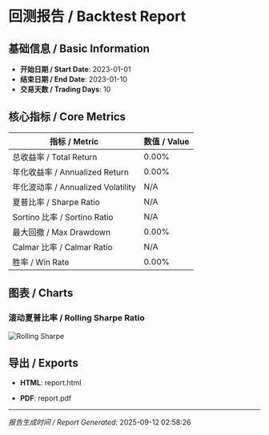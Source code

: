 # 回测报告 / Backtest Report

## 基础信息 / Basic Information
- **开始日期 / Start Date**: 2023-01-01
- **结束日期 / End Date**: 2023-01-10
- **交易天数 / Trading Days**: 10

## 核心指标 / Core Metrics

| 指标 / Metric | 数值 / Value |
|---------------|--------------|
| 总收益率 / Total Return | 0.00% |
| 年化收益率 / Annualized Return | 0.00% |
| 年化波动率 / Annualized Volatility | N/A |
| 夏普比率 / Sharpe Ratio | N/A |
| Sortino 比率 / Sortino Ratio | N/A |
| 最大回撤 / Max Drawdown | 0.00% |
| Calmar 比率 / Calmar Ratio | N/A |
| 胜率 / Win Rate | 0.00% |

## 图表 / Charts

### 滚动夏普比率 / Rolling Sharpe Ratio
![Rolling Sharpe](charts/rolling_sharpe.png)


## 导出 / Exports

- **HTML**: report.html

- **PDF**: report.pdf



---
*报告生成时间 / Report Generated*: 2025-09-12 02:58:26